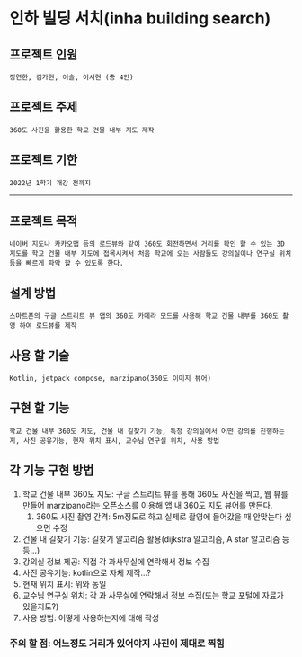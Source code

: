 # 인하 빌딩 서치(inha building search)

## 프로젝트 인원
    정연한, 김가현, 이슬, 이시현 (총 4인)

## 프로젝트 주제
    360도 사진을 활용한 학교 건물 내부 지도 제작

## 프로젝트 기한
    2022년 1학기 개강 전까지
---
## 프로젝트 목적
    네이버 지도나 카카오맵 등의 로드뷰와 같이 360도 회전하면서 거리를 확인 할 수 있는 3D 지도를 학교 건물 내부 지도에 접목시켜서 처음 학교에 오는 사람들도 강의실이나 연구실 위치 등을 빠르게 파악 할 수 있도록 한다.

## 설계 방법
    스마트폰의 구글 스트리트 뷰 앱의 360도 카메라 모드를 사용해 학교 건물 내부를 360도 촬영 하여 로드뷰를 제작

## 사용 할 기술
    Kotlin, jetpack compose, marzipano(360도 이미지 뷰어)

## 구현 할 기능
    학교 건물 내부 360도 지도, 건물 내 길찾기 기능, 특정 강의실에서 어떤 강의를 진행하는지, 사진 공유기능, 현재 위치 표시, 교수님 연구실 위치, 사용 방법

## 각 기능 구현 방법

1. 학교 건물 내부 360도 지도: 구글 스트리트 뷰를 통해 360도 사진을 찍고, 웹 뷰를 만들어 marzipano라는 오픈소스를 이용해 앱 내 360도 지도 뷰어를 만든다.
    1. 360도 사진 촬영 간격: 5m정도로 하고 실제로 촬영에 들어갔을 때 안맞는다 싶으면 수정
2. 건물 내 길찾기 기능: 길찾기 알고리즘 활용(dijkstra 알고리즘, A star 알고리즘 등등...)
3. 강의실 정보 제공: 직접 각 과사무실에 연락해서 정보 수집
4. 사진 공유기능: kotlin으로 자체 제작...?
5. 현재 위치 표시: 위와 동일
6. 교수님 연구실 위치: 각 과 사무실에 연락해서 정보 수집(또는 학교 포털에 자료가 있을지도?)
7. 사용 방법: 어떻게 사용하는지에 대해 작성


### 주의 할 점: 어느정도 거리가 있어야지 사진이 제대로 찍힘